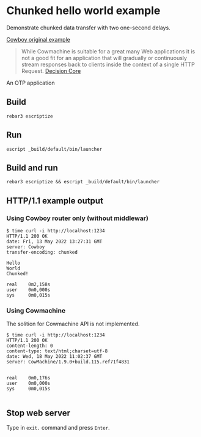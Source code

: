 # Chunked hello world example

Demonstrate chunked data transfer with two one-second delays.

[Cowboy original example](https://github.com/ninenines/cowboy/tree/master/examples/chunked_hello_world)

> While Cowmachine is suitable for a great many Web applications it is 
> not a good fit for an application that will gradually or continuously stream 
> responses back to clients inside the context of a single HTTP Request.
[Decision Core](https://github.com/zotonic/cowmachine/wiki/Mechanics#decision-core)

An OTP application

## Build

`rebar3 escriptize`

## Run

`escript _build/default/bin/launcher`
	
## Build and run

`rebar3 escriptize && escript _build/default/bin/launcher`	


## HTTP/1.1 example output

### Using Cowboy router only (without middlewar)

```
$ time curl -i http://localhost:1234
HTTP/1.1 200 OK
date: Fri, 13 May 2022 13:27:31 GMT
server: Cowboy
transfer-encoding: chunked

Hello
World
Chunked!

real    0m2,158s
user    0m0,000s
sys     0m0,015s
```

### Using Cowmachine

The solition for Cowmachine API is not implemented.

```
$ time curl -i http://localhost:1234
HTTP/1.1 200 OK
content-length: 0
content-type: text/html;charset=utf-8
date: Wed, 18 May 2022 11:02:37 GMT
server: CowMachine/1.9.0+build.115.ref71f4831


real    0m0,176s
user    0m0,000s
sys     0m0,015s


```

## Stop web server

Type in `exit.` command and press `Enter`.
